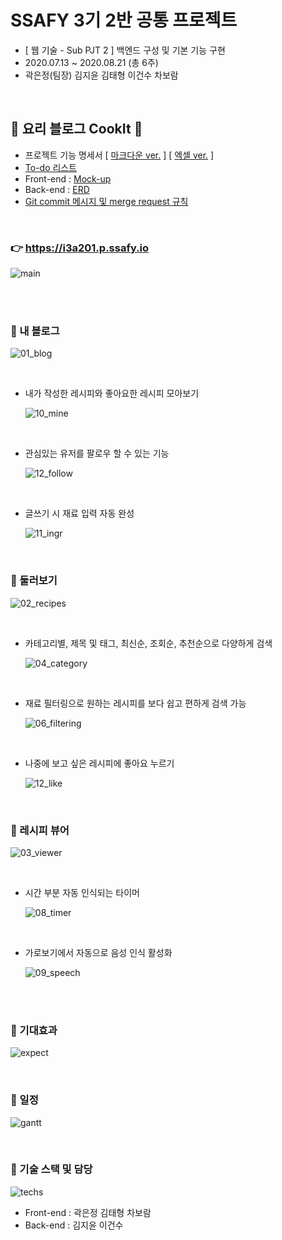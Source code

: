 # SSAFY 3기 2반 공통 프로젝트

- [ 웹 기술 - Sub PJT 2 ] 백엔드 구성 및 기본 기능 구현
- 2020.07.13 ~ 2020.08.21 (총 6주)
- 곽은정(팀장) 김지윤 김태형 이건수 차보람

<br>

## 🥗 요리 블로그 CookIt 🥗

- 프로젝트 기능 명세서 [ [마크다운 ver.](notes/specification.md) ] [ [엑셀 ver.](notes/specification.xlsx) ]
- [To-do 리스트](notes/to-do.md)
- Front-end : [Mock-up](https://ovenapp.io/view/od8RcDZbTz2JoipOmIimfEljjwdyftTq/)
- Back-end : [ERD](https://www.erdcloud.com/d/JiWq5ZapHeiiuqMjw)
- [Git commit 메시지 및 merge request 규칙](notes/base-rule.md)

<br>

### 👉 https://i3a201.p.ssafy.io

![main](notes/gifs/main.png)

<br>

<br>

### 🥨 내 블로그

![01_blog](notes/gifs/01_blog.gif)

  <br>

- 내가 작성한 레시피와 좋아요한 레시피 모아보기

  ![10_mine](notes/gifs/10_mine.gif)

  <br>

- 관심있는 유저를 팔로우 할 수 있는 기능

  ![12_follow](notes/gifs/12_follow.PNG)

  <br>

- 글쓰기 시 재료 입력 자동 완성

  ![11_ingr](notes/gifs/11_ingr.gif)

<br>

### 🍰 둘러보기

![02_recipes](notes/gifs/02_recipes.gif)

  <br>

- 카테고리별, 제목 및 태그, 최신순, 조회순, 추천순으로 다양하게 검색

  ![04_category](notes/gifs/04_category.gif)

  <br>

- 재료 필터링으로 원하는 레시피를 보다 쉽고 편하게 검색 가능

  ![06_filtering](notes/gifs/06_filtering.gif)

  <br>

- 나중에 보고 싶은 레시피에 좋아요 누르기

  ![12_like](notes/gifs/12_like.gif)

<br>

### 🍤 레시피 뷰어

![03_viewer](notes/gifs/03_viewer.gif)

  <br>

- 시간 부분 자동 인식되는 타이머

  ![08_timer](notes/gifs/08_timer.gif)

  <br>

- 가로보기에서 자동으로 음성 인식 활성화

  ![09_speech](notes/gifs/09_speech.gif)

<br>

<br>

### 🌮 기대효과

![expect](notes/gifs/expect.PNG)

<br>

### 🍩 일정

![gantt](notes/gifs/gantt.PNG)

<br>

### 🍭 기술 스택 및 담당

![techs](notes/gifs/techs.PNG)

- Front-end : 곽은정 김태형 차보람
- Back-end : 김지윤 이건수